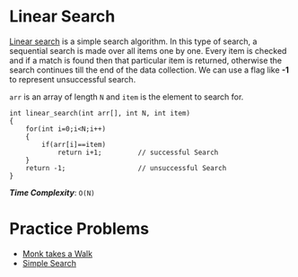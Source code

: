 # Linear Search

[Linear search](https://en.wikipedia.org/wiki/Linear_search) is a simple search algorithm. In this type of search, a sequential search is made over all items one by one. Every item is checked and if a match is found then that particular item is returned, otherwise the search continues till the end of the data collection. We can use a flag like **-1** to represent unsuccessful search.

`arr` is an array of length `N` and `item` is the element to search for.

	int linear_search(int arr[], int N, int item)
	{
		for(int i=0;i<N;i++)
		{
			if(arr[i]==item)
				return i+1;			// successful Search
		}
		return -1;					// unsuccessful Search
	}

***Time Complexity***: `O(N)`

# Practice Problems

* [Monk takes a Walk](https://www.hackerearth.com/practice/algorithms/searching/linear-search/practice-problems/algorithm/monk-takes-a-walk/)
* [Simple Search](https://www.hackerearth.com/practice/algorithms/searching/linear-search/practice-problems/algorithm/simple-search-4/)